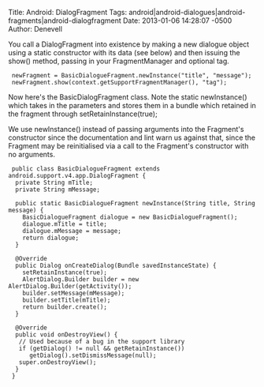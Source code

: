 Title: Android: DialogFragment
Tags: android|android-dialogues|android-fragments|android-dialogfragment
Date: 2013-01-06 14:28:07 -0500 
Author: Denevell


You call a DialogFragment into existence by making a new dialogue object using a static constructor with its data (see below) and then issuing the show() method, passing in your FragmentManager and optional tag.

     newFragment = BasicDialogueFragment.newInstance("title", "message");
     newFragment.show(context.getSupportFragmentManager(), "tag");  	

Now here's the BasicDialogFragment class. Note the static newInstance() which takes in the parameters and stores them in a bundle which retained in the fragment through setRetainInstance(true);

We use newInstance() instead of passing arguments into the Fragment's constructor since the documentation and lint warn us against that, since the Fragment may be reinitialised via a call to the Fragment's constructor with no arguments.

     public class BasicDialogueFragment extends android.support.v4.app.DialogFragment {
      private String mTitle;
      private String mMessage;
     
      public static BasicDialogueFragment newInstance(String title, String message) {
        BasicDialogueFragment dialogue = new BasicDialogueFragment();
        dialogue.mTitle = title;
        dialogue.mMessage = message;
        return dialogue;
      }
     
      @Override
      public Dialog onCreateDialog(Bundle savedInstanceState) {
        setRetainInstance(true);
        AlertDialog.Builder builder = new AlertDialog.Builder(getActivity());
        builder.setMessage(mMessage);
        builder.setTitle(mTitle);	
        return builder.create();
      }
     
      @Override
      public void onDestroyView() {
       // Used because of a bug in the support library
       if (getDialog() != null && getRetainInstance())
          getDialog().setDismissMessage(null);
       super.onDestroyView();
      }      
     }
